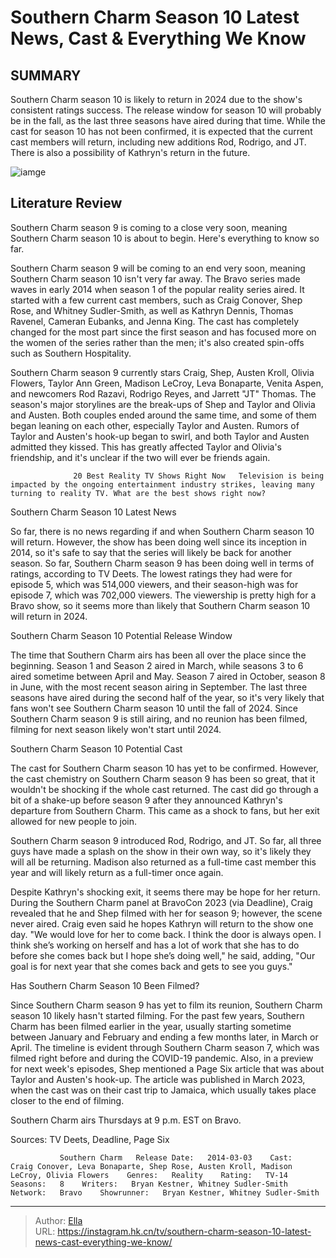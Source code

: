 # Southern Charm Season 10 Latest News, Cast &amp; Everything We Know


## SUMMARY 



  Southern Charm season 10 is likely to return in 2024 due to the show&#39;s consistent ratings success.   The release window for season 10 will probably be in the fall, as the last three seasons have aired during that time.   While the cast for season 10 has not been confirmed, it is expected that the current cast members will return, including new additions Rod, Rodrigo, and JT. There is also a possibility of Kathryn&#39;s return in the future.  

![iamge](https://static1.srcdn.com/wordpress/wp-content/uploads/2024/01/scheduled-for-12_28-at-9_00-a-m-et-southern-charm-season-10_-latest-news-cast-everything-we-know.png)

## Literature Review
Southern Charm season 9 is coming to a close very soon, meaning Southern Charm season 10 is about to begin. Here&#39;s everything to know so far.




Southern Charm season 9 will be coming to an end very soon, meaning Southern Charm season 10 isn&#39;t very far away. The Bravo series made waves in early 2014 when season 1 of the popular reality series aired. It started with a few current cast members, such as Craig Conover, Shep Rose, and Whitney Sudler-Smith, as well as Kathryn Dennis, Thomas Ravenel, Cameran Eubanks, and Jenna King. The cast has completely changed for the most part since the first season and has focused more on the women of the series rather than the men; it&#39;s also created spin-offs such as Southern Hospitality.




Southern Charm season 9 currently stars Craig, Shep, Austen Kroll, Olivia Flowers, Taylor Ann Green, Madison LeCroy, Leva Bonaparte, Venita Aspen, and newcomers Rod Razavi, Rodrigo Reyes, and Jarrett &#34;JT&#34; Thomas. The season&#39;s major storylines are the break-ups of Shep and Taylor and Olivia and Austen. Both couples ended around the same time, and some of them began leaning on each other, especially Taylor and Austen. Rumors of Taylor and Austen&#39;s hook-up began to swirl, and both Taylor and Austen admitted they kissed. This has greatly affected Taylor and Olivia&#39;s friendship, and it&#39;s unclear if the two will ever be friends again.

                  20 Best Reality TV Shows Right Now   Television is being impacted by the ongoing entertainment industry strikes, leaving many turning to reality TV. What are the best shows right now?    


 Southern Charm Season 10 Latest News 
          




So far, there is no news regarding if and when Southern Charm season 10 will return. However, the show has been doing well since its inception in 2014, so it&#39;s safe to say that the series will likely be back for another season. So far, Southern Charm season 9 has been doing well in terms of ratings, according to TV Deets. The lowest ratings they had were for episode 5, which was 514,000 viewers, and their season-high was for episode 7, which was 702,000 viewers. The viewership is pretty high for a Bravo show, so it seems more than likely that Southern Charm season 10 will return in 2024.



 Southern Charm Season 10 Potential Release Window 
          

The time that Southern Charm airs has been all over the place since the beginning. Season 1 and Season 2 aired in March, while seasons 3 to 6 aired sometime between April and May. Season 7 aired in October, season 8 in June, with the most recent season airing in September. The last three seasons have aired during the second half of the year, so it&#39;s very likely that fans won&#39;t see Southern Charm season 10 until the fall of 2024. Since Southern Charm season 9 is still airing, and no reunion has been filmed, filming for next season likely won&#39;t start until 2024.






 Southern Charm Season 10 Potential Cast 
         

The cast for Southern Charm season 10 has yet to be confirmed. However, the cast chemistry on Southern Charm season 9 has been so great, that it wouldn&#39;t be shocking if the whole cast returned. The cast did go through a bit of a shake-up before season 9 after they announced Kathryn&#39;s departure from Southern Charm. This came as a shock to fans, but her exit allowed for new people to join.

Southern Charm season 9 introduced Rod, Rodrigo, and JT. So far, all three guys have made a splash on the show in their own way, so it&#39;s likely they will all be returning. Madison also returned as a full-time cast member this year and will likely return as a full-timer once again.

Despite Kathryn&#39;s shocking exit, it seems there may be hope for her return. During the Southern Charm panel at BravoCon 2023 (via Deadline), Craig revealed that he and Shep filmed with her for season 9; however, the scene never aired. Craig even said he hopes Kathryn will return to the show one day. &#34;We would love for her to come back. I think the door is always open. I think she’s working on herself and has a lot of work that she has to do before she comes back but I hope she’s doing well,&#34; he said, adding, &#34;Our goal is for next year that she comes back and gets to see you guys.&#34;






 Has Southern Charm Season 10 Been Filmed? 
          

Since Southern Charm season 9 has yet to film its reunion, Southern Charm season 10 likely hasn&#39;t started filming. For the past few years, Southern Charm has been filmed earlier in the year, usually starting sometime between January and February and ending a few months later, in March or April. The timeline is evident through Southern Charm season 7, which was filmed right before and during the COVID-19 pandemic. Also, in a preview for next week&#39;s episodes, Shep mentioned a Page Six article that was about Taylor and Austen&#39;s hook-up. The article was published in March 2023, when the cast was on their cast trip to Jamaica, which usually takes place closer to the end of filming.



Southern Charm airs Thursdays at 9 p.m. EST on Bravo.







Sources: TV Deets, Deadline, Page Six

               Southern Charm   Release Date:   2014-03-03    Cast:   Craig Conover, Leva Bonaparte, Shep Rose, Austen Kroll, Madison LeCroy, Olivia Flowers    Genres:   Reality    Rating:   TV-14    Seasons:   8    Writers:   Bryan Kestner, Whitney Sudler-Smith    Network:   Bravo    Showrunner:   Bryan Kestner, Whitney Sudler-Smith      

---

> Author: [Ella](https://instagram.hk.cn/)  
> URL: https://instagram.hk.cn/tv/southern-charm-season-10-latest-news-cast-everything-we-know/  

